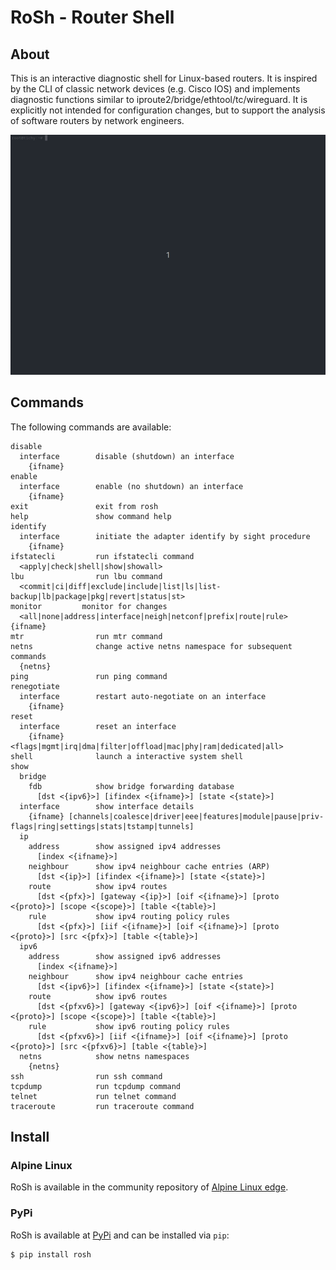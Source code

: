 # RoSh - Router Shell

## About

This is an interactive diagnostic shell for Linux-based routers. It is inspired by the CLI of classic network devices (e.g. Cisco IOS) and implements diagnostic functions similar to iproute2/bridge/ethtool/tc/wireguard. It is explicitly not intended for configuration changes, but to support the analysis of software routers by network engineers.

![RoSh demo](doc/demo.gif)


## Commands

The following commands are available:

```
disable
  interface        disable (shutdown) an interface
    {ifname}
enable
  interface        enable (no shutdown) an interface
    {ifname}
exit               exit from rosh
help               show command help
identify
  interface        initiate the adapter identify by sight procedure
    {ifname}
ifstatecli         run ifstatecli command
  <apply|check|shell|show|showall>
lbu                run lbu command
  <commit|ci|diff|exclude|include|list|ls|list-backup|lb|package|pkg|revert|status|st>
monitor         monitor for changes
  <all|none|address|interface|neigh|netconf|prefix|route|rule> {ifname}
mtr                run mtr command
netns              change active netns namespace for subsequent commands
  {netns}
ping               run ping command
renegotiate
  interface        restart auto-negotiate on an interface
    {ifname}
reset
  interface        reset an interface
    {ifname} <flags|mgmt|irq|dma|filter|offload|mac|phy|ram|dedicated|all>
shell              launch a interactive system shell
show
  bridge
    fdb            show bridge forwarding database
      [dst <{ipv6}>] [ifindex <{ifname}>] [state <{state}>]
  interface        show interface details
    {ifname} [channels|coalesce|driver|eee|features|module|pause|priv-flags|ring|settings|stats|tstamp|tunnels]
  ip
    address        show assigned ipv4 addresses
      [index <{ifname}>]
    neighbour      show ipv4 neighbour cache entries (ARP)
      [dst <{ip}>] [ifindex <{ifname}>] [state <{state}>]
    route          show ipv4 routes
      [dst <{pfx}>] [gateway <{ip}>] [oif <{ifname}>] [proto <{proto}>] [scope <{scope}>] [table <{table}>]
    rule           show ipv4 routing policy rules
      [dst <{pfx}>] [iif <{ifname}>] [oif <{ifname}>] [proto <{proto}>] [src <{pfx}>] [table <{table}>]
  ipv6
    address        show assigned ipv6 addresses
      [index <{ifname}>]
    neighbour      show ipv4 neighbour cache entries
      [dst <{ipv6}>] [ifindex <{ifname}>] [state <{state}>]
    route          show ipv6 routes
      [dst <{pfxv6}>] [gateway <{ipv6}>] [oif <{ifname}>] [proto <{proto}>] [scope <{scope}>] [table <{table}>]
    rule           show ipv6 routing policy rules
      [dst <{pfxv6}>] [iif <{ifname}>] [oif <{ifname}>] [proto <{proto}>] [src <{pfxv6}>] [table <{table}>]
  netns            show netns namespaces
    {netns}
ssh                run ssh command
tcpdump            run tcpdump command
telnet             run telnet command
traceroute         run traceroute command
```

## Install

### Alpine Linux

RoSh is available in the community repository of [Alpine Linux edge](https://pkgs.alpinelinux.org/packages?name=rosh).

### PyPi

RoSh is available at [PyPi](https://pypi.org/project/rosh/) and can be installed via `pip`:

```
$ pip install rosh
```
